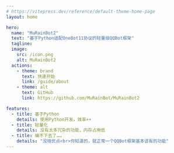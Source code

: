 ```yaml
---
# https://vitepress.dev/reference/default-theme-home-page
layout: home

hero:
  name: "MuRainBot2"
  text: "基于Python适配OneBot11协议的轻量级QQBot框架"
  tagline: 
  image:
    src: /icon.png
    alt: MuRainBot2
  actions:
    - theme: brand
      text: 快速开始
      link: /guide/about
    - theme: alt
      text: GitHub
      link: https://github.com/MuRainBot/MuRainBot2

features:
  - title: 基于Python
    details: 使用Python开发，效率++
  - title: 轻量化
    details: 没有太多冗杂的功能，内存占用低
  - title: 编不下去了……
    details: "没啥优点<br>你知道的，就正常一个QQBot框架基本该有的功能"
---
```

<style>
.VPHomeHero {
  --vp-home-hero-name-color: transparent;
  --vp-home-hero-name-background: -webkit-linear-gradient(120deg, rgb(14,190,255) 45%, rgb(255,66,179));

  --vp-home-hero-image-background-image: linear-gradient(-45deg, rgb(14,190,255) 50%, rgb(255,66,179) 50%);
  --vp-home-hero-image-filter: blur(44px);
}

.VPImage {
  -webkit-mask-image: radial-gradient(circle, rgba(0, 0, 0, 1) 70%, rgba(0, 0, 0, 0) 100%);
}

@media (min-width: 640px) {
  .VPHomeHero {
    --vp-home-hero-image-filter: blur(56px);
  }
}

@media (min-width: 960px) {
  .VPHomeHero {
    --vp-home-hero-image-filter: blur(68px);
  }
}
</style>
